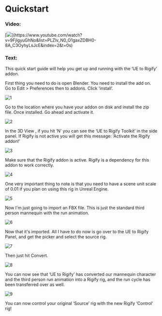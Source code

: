 # Quickstart
### Video:
[![](https://blender-tools-documentation.s3.amazonaws.com/ue-to-rigify/videos/thumbnails/quickstart.png?)](https://www.youtube.com/watch?v=9FjlgyuGhNo&list=PLZlv_N0_O1gaxZDBH0-8A_C3OyhyLsJcE&index=2&t=0s)

### Text:
This quick start guide will help you get up and running with the ‘UE to Rigify’ addon.

First thing you need to do is open Blender. You need to install the add on. Go to Edit > Preferences then to addons. Click ‘install’.

![1](https://blender-tools-documentation.s3.amazonaws.com/ue-to-rigify/images/quickstart/1.png?)

Go to the location where you have your addon on disk and install the zip file. Once installed. Go ahead and activate it.

![2](https://blender-tools-documentation.s3.amazonaws.com/ue-to-rigify/images/quickstart/2.png?)

In the 3D View , if you hit ‘N’ you can see the ‘UE to Rigify Toolkit’ in the side panel. If Rigify is not active you will get this message: ‘Activate the Rigify addon!’

![3](https://blender-tools-documentation.s3.amazonaws.com/ue-to-rigify/images/quickstart/3.png?)

Make sure that the Rigify addon is active. Rigify is a dependency for this addon to work correctly.

![4](https://blender-tools-documentation.s3.amazonaws.com/ue-to-rigify/images/quickstart/4.png?)

One very important thing to note is that you need to have a scene unit scale of 0.01 if you plan on using this rig in Unreal Engine.

![5](https://blender-tools-documentation.s3.amazonaws.com/ue-to-rigify/images/quickstart/5.png?)

Now I'm just going to import an FBX file. This is just the standard third person mannequin with the run animation.

![6](https://blender-tools-documentation.s3.amazonaws.com/ue-to-rigify/images/quickstart/6.png?)

Now that it's imported. All I have to do now is go over to the UE to Rigify Panel, and get the picker and select the source rig.

![7](https://blender-tools-documentation.s3.amazonaws.com/ue-to-rigify/images/quickstart/7.png?)

Then just hit Convert.

![8](https://blender-tools-documentation.s3.amazonaws.com/ue-to-rigify/images/quickstart/8.png?)

You can now see that ‘UE to Rigify’ has converted our mannequin character and the third person run animation into a Rigify rig, and the run cycle has been transferred over as well.

![9](https://blender-tools-documentation.s3.amazonaws.com/ue-to-rigify/images/quickstart/9.png?)

You can now control your original ‘Source’ rig with the new Rigify ‘Control’ rig!